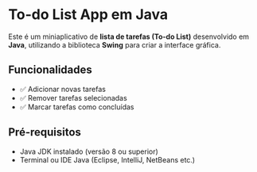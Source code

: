 # To-do List App em Java 

Este é um miniaplicativo de **lista de tarefas (To-do List)** desenvolvido em **Java**, utilizando a biblioteca **Swing** para criar a interface gráfica.

## Funcionalidades

- ✅ Adicionar novas tarefas
- ✅ Remover tarefas selecionadas
- ✅ Marcar tarefas como concluídas

## Pré-requisitos

- Java JDK instalado (versão 8 ou superior)
- Terminal ou IDE Java (Eclipse, IntelliJ, NetBeans etc.)
